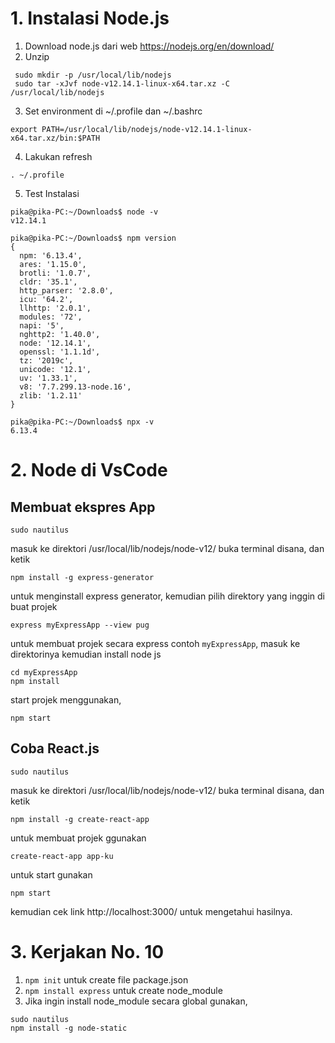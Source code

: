# 1. Instalasi Node.js
1. Download node.js dari web https://nodejs.org/en/download/
2. Unzip 
```
 sudo mkdir -p /usr/local/lib/nodejs
 sudo tar -xJvf node-v12.14.1-linux-x64.tar.xz -C /usr/local/lib/nodejs 
```
3. Set environment di ~/.profile dan ~/.bashrc
```
export PATH=/usr/local/lib/nodejs/node-v12.14.1-linux-x64.tar.xz/bin:$PATH
```
4. Lakukan refresh 
```
. ~/.profile
```
5. Test Instalasi 
```
pika@pika-PC:~/Downloads$ node -v
v12.14.1

pika@pika-PC:~/Downloads$ npm version
{
  npm: '6.13.4',
  ares: '1.15.0',
  brotli: '1.0.7',
  cldr: '35.1',
  http_parser: '2.8.0',
  icu: '64.2',
  llhttp: '2.0.1',
  modules: '72',
  napi: '5',
  nghttp2: '1.40.0',
  node: '12.14.1',
  openssl: '1.1.1d',
  tz: '2019c',
  unicode: '12.1',
  uv: '1.33.1',
  v8: '7.7.299.13-node.16',
  zlib: '1.2.11'
}

pika@pika-PC:~/Downloads$ npx -v
6.13.4

```
# 2. Node di VsCode
## Membuat ekspres App
```
sudo nautilus
```
masuk ke direktori /usr/local/lib/nodejs/node-v12/ buka terminal disana, dan ketik
```
npm install -g express-generator
```
untuk menginstall express generator, kemudian pilih direktory yang inggin di buat projek
```
express myExpressApp --view pug
```
untuk membuat projek secara express contoh ```myExpressApp```, masuk ke direktorinya kemudian install node js
```
cd myExpressApp
npm install
```
start projek menggunakan,
```
npm start
```

## Coba React.js
``` 
sudo nautilus
```
masuk ke direktori /usr/local/lib/nodejs/node-v12/ buka terminal disana, dan ketik
```
npm install -g create-react-app
```
untuk membuat projek ggunakan 
```
create-react-app app-ku
```
untuk start gunakan
```
npm start
```
kemudian cek link http://localhost:3000/ untuk mengetahui hasilnya.
# 3. Kerjakan No. 10
1. ```npm init``` untuk create file package.json
2. ```npm install express``` untuk create node_module 
3. Jika ingin install node_module secara global gunakan,
```
sudo nautilus
npm install -g node-static
```

```



